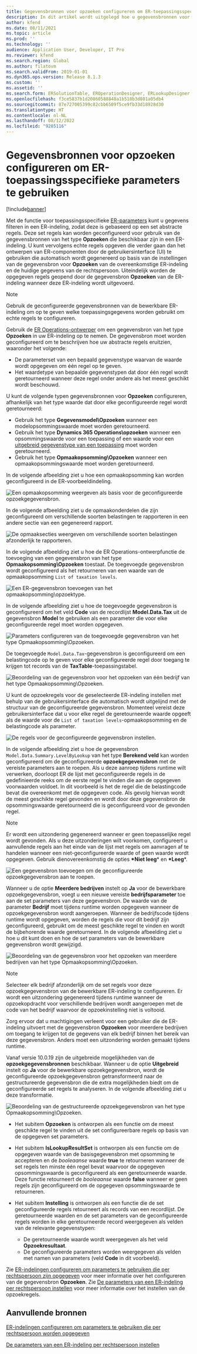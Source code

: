 ```yaml
---
title: Gegevensbronnen voor opzoeken configureren om ER-toepassingsspecifieke parameters te gebruiken
description: In dit artikel wordt uitgelegd hoe u gegevensbronnen voor opzoeken in ER-indelingen (Elektronische rapportage) kunt configureren voor het gebruik van ER-applicatiespecifieke parameters.
author: kfend
ms.date: 08/11/2021
ms.topic: article
ms.prod: ''
ms.technology: ''
audience: Application User, Developer, IT Pro
ms.reviewer: kfend
ms.search.region: Global
ms.author: filatovm
ms.search.validFrom: 2019-01-01
ms.dyn365.ops.version: Release 8.1.3
ms.custom: ''
ms.assetid: ''
ms.search.form: ERSolutionTable, EROperationDesigner, ERLookupDesigner, ERComponentLookupStructureEditing
ms.openlocfilehash: f3ce5837b1d20860588848a1b518b3d801a05db4
ms.sourcegitcommit: 87e727005399c82cbb6509f5ce9fb33d18928d30
ms.translationtype: HT
ms.contentlocale: nl-NL
ms.lasthandoff: 08/12/2022
ms.locfileid: "9285116"
---
```

# <a name="configure-lookup-data-sources-to-use-er-application-specific-parameters"></a>Gegevensbronnen voor opzoeken configureren om ER-toepassingsspecifieke parameters te gebruiken 

[!include[banner](../includes/banner.md)]

Met de functie voor toepassingsspecifieke [ER-parameters](general-electronic-reporting.md) kunt u gegevens filteren in een ER-indeling, zodat deze is gebaseerd op een set abstracte regels. Deze set regels kan worden geconfigureerd voor gebruik van de gegevensbronnen van het type **Opzoeken** die beschikbaar zijn in een ER-indeling. U kunt vervolgens echte regels opgeven die verder gaan dan het ontwerpen van ER-componenten door de gebruikersinterface (UI) te gebruiken die automatisch wordt gegenereerd op basis van de instellingen van de gegevensbron voor **Opzoeken** van de overeenkomstige ER-indeling en de huidige gegevens van de rechtspersoon. Uiteindelijk worden de opgegeven regels geopend door de gegevensbron **Opzoeken** van de ER-indeling wanneer deze ER-indeling wordt uitgevoerd.

> [!NOTE]
> Gebruik de geconfigureerde gegevensbronnen van de bewerkbare ER-indeling om op te geven welke toepassingsgegevens worden gebruikt om echte regels te configureren.

Gebruik de [ER Operations-ontwerper](general-electronic-reporting.md#building-a-format-that-uses-a-data-model-as-a-base) om een gegevensbron van het type **Opzoeken** in uw ER-indeling op te nemen. De gegevensbron moet worden geconfigureerd om te beschrijven hoe uw abstracte regels eruitzien, waaronder het volgende:

   - De parameterset van een bepaald gegevenstype waarvan de waarde wordt opgegeven om één regel op te geven.
   - Het waardetype van bepaalde gegevenstypen dat door één regel wordt geretourneerd wanneer deze regel onder andere als het meest geschikt wordt beschouwd.

U kunt de volgende typen gegevensbronnen voor **Opzoeken** configureren, afhankelijk van het type waarde dat door elke geconfigureerde regel wordt geretourneerd:

   - Gebruik het type **Gegevensmodel\Opzoeken** wanneer een modelopsommingswaarde moet worden geretourneerd.
   - Gebruik het type **Dynamics 365 Operations\opzoeken** wanneer een opsommingswaarde voor een toepassing of een waarde voor een [uitgebreid gegevenstype van een toepassing](../extensibility/extensible-edts.md) moet worden geretourneerd.
   - Gebruik het type **Opmaakopsomming\Opzoeken** wanneer een opmaakopsommingswaarde moet worden geretourneerd.

In de volgende afbeelding ziet u hoe een opmaakopsomming kan worden geconfigureerd in de ER-voorbeeldindeling.

   ![Een opmaakopsomming weergeven als basis voor de geconfigureerde opzoekgegevensbron.](./media/er-lookup-data-sources-img1.gif)

In de volgende afbeelding ziet u de opmaakonderdelen die zijn geconfigureerd om verschillende soorten belastingen te rapporteren in een andere sectie van een gegenereerd rapport.

   ![De opmaaksecties weergeven om verschillende soorten belastingen afzonderlijk te rapporteren.](./media/er-lookup-data-sources-img2.png)

In de volgende afbeelding ziet u hoe de ER Operations-ontwerpfunctie de toevoeging van een gegevensbron van het type **Opmaakopsomming\Opzoeken** toestaat.  De toegevoegde gegevensbron wordt geconfigureerd als het retourneren van een waarde van de opmaakopsomming `List of taxation levels`.

   ![Een ER-gegevensbron toevoegen van het opmaakopsomming\opzoektype.](./media/er-lookup-data-sources-img3.gif)

In de volgende afbeelding ziet u hoe de toegevoegde gegevensbron is geconfigureerd om het veld **Code** van de recordlijst **Model.Data.Tax** uit de gegevensbron **Model** te gebruiken als een parameter die voor elke geconfigureerde regel moet worden opgegeven.

![Parameters configureren van de toegevoegde gegevensbron van het type Opmaakopsomming\Opzoeken.](./media/er-lookup-data-sources-img4.gif)

De toegevoegde `Model.Data.Tax`-gegevensbron is geconfigureerd om een belastingcode op te geven voor elke geconfigureerde regel door toegang te krijgen tot records van de  **TaxTable**-toepassingstabel.

   ![Beoordeling van de gegevensbron voor het opzoeken van één bedrijf van het type Opmaakopsomming\Opzoeken.](./media/er-lookup-data-sources-img5.gif)

U kunt de opzoekregels voor de geselecteerde ER-indeling instellen met behulp van de gebruikersinterface die automatisch wordt uitgelijnd met de structuur van de geconfigureerde gegevensbron. Momenteel vereist deze gebruikersinterface dat u voor elke regel de geretourneerde waarde opgeeft als de waarde voor de `List of taxation levels`-opmaakopsomming en de belastingcode als parameter.

   ![De regels voor de geconfigureerde gegevensbron instellen.](./media/er-lookup-data-sources-img6.gif)

In de volgende afbeelding ziet u hoe de gegevensbron `Model.Data.Summary.LevelByLookup` van het type **Berekend veld** kan worden geconfigureerd om de geconfigureerde **opzoekgegevensbron** met de vereiste parameters aan te roepen. Als u deze aanroep tijdens runtime wilt verwerken, doorloopt ER de lijst met geconfigureerde regels in de gedefinieerde reeks om de eerste regel te vinden die aan de opgegeven voorwaarden voldoet. In dit voorbeeld is het de regel die de belastingcode bevat die overeenkomt met de opgegeven code. Als gevolg hiervan wordt de meest geschikte regel gevonden en wordt door deze gegevensbron de opsommingswaarde geretourneerd die is geconfigureerd voor de gevonden regel.

> [!NOTE]
> Er wordt een uitzondering gegenereerd wanneer er geen toepasselijke regel wordt gevonden. Als u deze uitzonderingen wilt voorkomen, configureert u aanvullende regels aan het einde van de lijst met regels om aanvragen af te handelen wanneer een niet-geconfigureerde waarde of geen waarde wordt opgegeven. Gebruik dienovereenkomstig de opties **\*Niet leeg**\* en **\*Leeg**\*.  
>
> ![Een gegevensbron toevoegen om de geconfigureerde opzoekgegevensbron aan te roepen.](./media/er-lookup-data-sources-img7.png)

Wanneer u de optie **Meerdere bedrijven** instelt op **Ja** voor de bewerkbare opzoekgegevensbron, voegt u een nieuwe vereiste **bedrijfsparameter** toe aan de set parameters van deze gegevensbron. De waarde van de parameter **Bedrijf** moet tijdens runtime worden opgegeven wanneer de opzoekgegevensbron wordt aangeroepen. Wanneer de bedrijfscode tijdens runtime wordt opgegeven, worden de regels die voor dit bedrijf zijn geconfigureerd, gebruikt om de meest geschikte regel te vinden en wordt de bijbehorende waarde geretourneerd. In de volgende afbeelding ziet u hoe u dit kunt doen en hoe de set parameters van de bewerkbare gegevensbron wordt gewijzigd.

   ![Beoordeling van de gegevensbron voor het opzoeken van meerdere bedrijven van het type Opmaakopsomming\Opzoeken.](./media/er-lookup-data-sources-img8.gif)

> [!NOTE]
> Selecteer elk bedrijf afzonderlijk om de set regels voor deze opzoekgegevensbron van de bewerkbare ER-indeling te configureren. Er wordt een uitzondering gegenereerd tijdens runtime wanneer de opzoekopdracht voor verschillende bedrijven wordt aangeroepen met de code van het bedrijf waarvoor de opzoekinstelling niet is voltooid.
>
> Zorg ervoor dat u machtigingen verleent voor een gebruiker die de ER-indeling uitvoert met de gegevensbron **Opzoeken** voor meerdere bedrijven om toegang te krijgen tot de gegevens van elk bedrijf binnen het bereik van deze gegevensbron. Anders moet een uitzondering worden gemaakt tijdens runtime.

Vanaf versie 10.0.19 zijn de uitgebreide mogelijkheden van de **opzoekgegevensbronnen** beschikbaar. Wanneer u de optie **Uitgebreid** instelt op **Ja** voor de bewerkbare opzoekgegevensbron, wordt de geconfigureerde opzoekgegevensbron getransformeerd naar de gestructureerde gegevensbron die de extra mogelijkheden biedt om de geconfigureerde set regels te analyseren. In de volgende afbeelding ziet u deze transformatie.

   ![Beoordeling van de gestructureerde opzoekgegevensbron van het type Opmaakopsomming\Opzoeken.](./media/er-lookup-data-sources-img9.gif)

- Het subitem **Opzoeken** is ontworpen als een functie om de meest geschikte regel te vinden uit de set configureerbare regels op basis van de opgegeven set parameters.
- Het subitem **IsLookupResultSet** is ontworpen als een functie om de opgegeven waarde van de basisgegevensbron met opsomming te accepteren en de *booleaanse* waarde **true** te retourneren wanneer de set regels ten minste één regel bevat waarvoor de opgegeven opsommingswaarde is geconfigureerd als een geretourneerde waarde. Deze functie retourneert de *booleaanse* waarde **false** wanneer er geen regels zijn geconfigureerd om de opgegeven opsommingswaarde te retourneren.
- Het subitem **Instelling** is ontworpen als een functie die de set geconfigureerde regels retourneert als records van een recordlijst. De geretourneerde waarden en de set parameters van de geconfigureerde regels worden in elke geretourneerde record weergegeven als velden van de relevante gegevenstypen:

    - De geretourneerde waarde wordt weergegeven als het veld **Opzoekresultaat**.
    - De geconfigureerde parameters worden weergegeven als velden met namen van parameters (veld **Code** in dit voorbeeld).

Zie [ER-indelingen configureren om parameters te gebruiken die per rechtspersoon zijn opgegeven](er-app-specific-parameters-configure-format.md) voor meer informatie over het configureren van de gegevensbron **Opzoeken**. Zie [De parameters van een ER-indeling per rechtspersoon instellen](er-app-specific-parameters-set-up.md) voor meer informatie over het instellen van de opzoekregels.

## <a name="additional-resources"></a>Aanvullende bronnen

[ER-indelingen configureren om parameters te gebruiken die per rechtspersoon worden opgegeven](er-app-specific-parameters-configure-format.md)

[De parameters van een ER-indeling per rechtspersoon instellen](er-app-specific-parameters-set-up.md)
